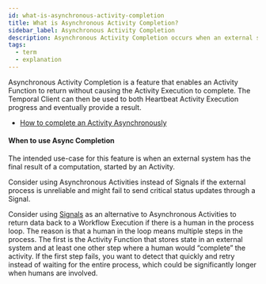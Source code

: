 ```yaml
---
id: what-is-asynchronous-activity-completion
title: What is Asynchronous Activity Completion?
sidebar_label: Asynchronous Activity Completion
description: Asynchronous Activity Completion occurs when an external system provides the final result of a computation, started by an Activity, to the Temporal System.
tags:
  - term
  - explanation
---
```


Asynchronous Activity Completion is a feature that enables an Activity Function to return without causing the Activity Execution to complete.
The Temporal Client can then be used to both Heartbeat Activity Execution progress and eventually provide a result.

- [How to complete an Activity Asynchronously](/application-development/features#async-activity-completion)

#### When to use Async Completion

The intended use-case for this feature is when an external system has the final result of a computation, started by an Activity.

Consider using Asynchronous Activities instead of Signals if the external process is unreliable and might fail to send critical status updates through a Signal.

Consider using [Signals](/concepts/what-is-a-signal) as an alternative to Asynchronous Activities to return data back to a Workflow Execution if there is a human in the process loop.
The reason is that a human in the loop means multiple steps in the process.
The first is the Activity Function that stores state in an external system and at least one other step where a human would “complete” the activity.
If the first step fails, you want to detect that quickly and retry instead of waiting for the entire process, which could be significantly longer when humans are involved.
